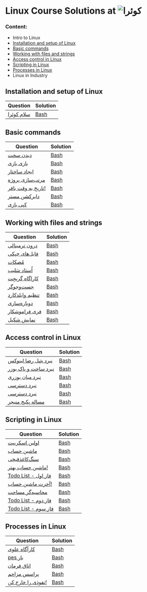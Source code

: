 # Linux Course Solutions at ![کوئرا](https://user-images.githubusercontent.com/49264993/137637114-e0687e95-08eb-4181-98b0-56fe515f6bc7.png)
### Content:
  - Intro to Linux
  - [Installation and setup of Linux](#installation-and-setup-of-linux)
  - [Basic commands](#basic-commands)
  - [Working with files and strings](#working-with-files-and-strings)
  - [Access control in Linux](#access-control-in-linux)
  - [Scripting in Linux](#scripting-in-linux)
  - [Processes in Linux](#processes-in-linux)
  - Linux in Industry



## Installation and setup of Linux
Question | Solution
 --- | ---
[سلام کوئرا](<https://quera.org/college/8903/chapter/32289/lesson/106744/>) | [Bash](https://github.com/MoeeinAali/Quera-College-Linux-Course/blob/main/02-Installation%20and%20setup%20of%20Linux/%D8%B3%D9%84%D8%A7%D9%85%20%DA%A9%D9%88%D8%A6%D8%B1%D8%A7.sh) |

## Basic commands
Question | Solution
 --- | ---
[دیدن سخت](https://quera.org/college/8903/chapter/32290/lesson/108595/) | [Bash](https://github.com/MoeeinAali/Quera-College-Linux-Course/blob/main/03-Basic%20commands/%D8%AF%DB%8C%D8%AF%D9%86%20%D8%B3%D8%AE%D8%AA.sh) |
[بازی بازی](https://quera.org/college/8903/chapter/32290/lesson/108941/) | [Bash](https://github.com/MoeeinAali/Quera-College-Linux-Course/blob/main/03-Basic%20commands/%D8%A8%D8%A7%D8%B2%DB%8C%20%D8%A8%D8%A7%D8%B2%DB%8C.sh) |
[ایجاد ساختار](https://quera.org/college/8903/chapter/32290/lesson/108678/) | [Bash](https://github.com/MoeeinAali/Quera-College-Linux-Course/blob/main/03-Basic%20commands/%D8%A7%DB%8C%D8%AC%D8%A7%D8%AF%20%D8%B3%D8%A7%D8%AE%D8%AA%D8%A7%D8%B1.sh) |
[مرتب‌سازی پروژه](https://quera.org/college/8903/chapter/32290/lesson/108885/) | [Bash](https://github.com/MoeeinAali/Quera-College-Linux-Course/blob/main/03-Basic%20commands/%D9%85%D8%B1%D8%AA%D8%A8%E2%80%8C%D8%B3%D8%A7%D8%B2%DB%8C%20%D9%BE%D8%B1%D9%88%DA%98%D9%87.sh) |
[تاریخ به وقت باقر!](https://quera.org/college/8903/chapter/32290/lesson/111993/) | [Bash](https://github.com/MoeeinAali/Quera-College-Linux-Course/blob/main/03-Basic%20commands/%D8%AA%D8%A7%D8%B1%DB%8C%D8%AE%20%D8%A8%D9%87%20%D9%88%D9%82%D8%AA%20%D8%A8%D8%A7%D9%82%D8%B1!.sh) |
[دایرکشن مستر](https://quera.org/college/8903/chapter/32290/lesson/108006/) | [Bash](https://github.com/MoeeinAali/Quera-College-Linux-Course/blob/main/03-Basic%20commands/%D8%AF%D8%A7%DB%8C%D8%B1%DA%A9%D8%B4%D9%86%20%D9%85%D8%B3%D8%AA%D8%B1.sh) |
[کپی بازی](https://quera.org/college/8903/chapter/32290/lesson/111692/) | [Bash](https://github.com/MoeeinAali/Quera-College-Linux-Course/blob/main/03-Basic%20commands/%DA%A9%D9%BE%DB%8C%20%D8%A8%D8%A7%D8%B2%DB%8C.sh) |


## Working with files and strings
Question | Solution
 --- | ---
[درون ترمینالی](https://quera.org/college/8903/chapter/32291/lesson/110626/) | [Bash](https://github.com/MoeeinAali/Quera-College-Linux-Course/blob/main/04-Working%20with%20files%20and%20strings/%D8%AF%D8%B1%D9%88%D9%86%20%D8%AA%D8%B1%D9%85%DB%8C%D9%86%D8%A7%D9%84%DB%8C.sh) |
[فایل‌های چپکی](https://quera.org/college/8903/chapter/32291/lesson/110634/) | [Bash](https://github.com/MoeeinAali/Quera-College-Linux-Course/blob/main/04-Working%20with%20files%20and%20strings/%D9%81%D8%A7%DB%8C%D9%84%E2%80%8C%D9%87%D8%A7%DB%8C%20%DA%86%D9%BE%DA%A9%DB%8C.sh) |
[مُصکات](https://quera.org/college/8903/chapter/32291/lesson/111870/) | [Bash](https://github.com/MoeeinAali/Quera-College-Linux-Course/blob/main/04-Working%20with%20files%20and%20strings/%D9%85%D9%8F%D8%B5%DA%A9%D8%A7%D8%AA.sh) |
[اُستاد سَلیب](https://quera.org/college/8903/chapter/32291/lesson/111873/) | [Bash](https://github.com/MoeeinAali/Quera-College-Linux-Course/blob/main/04-Working%20with%20files%20and%20strings/%D8%A7%D9%8F%D8%B3%D8%AA%D8%A7%D8%AF%20%D8%B3%D9%8E%D9%84%DB%8C%D8%A8.sh) |
[کاراگاه گرپجِت](https://quera.org/college/8903/chapter/32291/lesson/111875/) | [Bash](https://github.com/MoeeinAali/Quera-College-Linux-Course/blob/main/04-Working%20with%20files%20and%20strings/%DA%A9%D8%A7%D8%B1%D8%A7%DA%AF%D8%A7%D9%87%20%DA%AF%D8%B1%D9%BE%D8%AC%D9%90%D8%AA.sh) |
[جست‌وجوگر](https://quera.org/college/8903/chapter/32291/lesson/110635/) | [Bash](https://github.com/MoeeinAali/Quera-College-Linux-Course/blob/main/04-Working%20with%20files%20and%20strings/%D8%AC%D8%B3%D8%AA%E2%80%8C%D9%88%D8%AC%D9%88%DA%AF%D8%B1.sh) |
[تنظیم وایلدکارد](https://quera.org/college/8903/chapter/32291/lesson/110583/) | [Bash](https://github.com/MoeeinAali/Quera-College-Linux-Course/blob/main/04-Working%20with%20files%20and%20strings/%D8%AA%D9%86%D8%B8%DB%8C%D9%85%20%D9%88%D8%A7%DB%8C%D9%84%D8%AF%DA%A9%D8%A7%D8%B1%D8%AF.sh) |
[دوباره‌سازی](https://quera.org/college/8903/chapter/32291/lesson/111021/) | [Bash](https://github.com/MoeeinAali/Quera-College-Linux-Course/blob/main/04-Working%20with%20files%20and%20strings/%D8%AF%D9%88%D8%A8%D8%A7%D8%B1%D9%87%E2%80%8C%D8%B3%D8%A7%D8%B2%DB%8C.sh) |
[فری فراموشکار](https://quera.org/college/8903/chapter/32291/lesson/113758/) | [Bash](https://github.com/MoeeinAali/Quera-College-Linux-Course/blob/main/04-Working%20with%20files%20and%20strings/%D9%81%D8%B1%DB%8C%20%D9%81%D8%B1%D8%A7%D9%85%D9%88%D8%B4%DA%A9%D8%A7%D8%B1.sh) |
[نمایش شکیل](https://quera.org/college/8903/chapter/32291/lesson/142790/) | [Bash](https://github.com/MoeeinAali/Quera-College-Linux-Course/blob/main/04-Working%20with%20files%20and%20strings/%D9%86%D9%85%D8%A7%DB%8C%D8%B4%20%D8%B4%DA%A9%DB%8C%D9%84.sh) |



## Access control in Linux
Question | Solution
 --- | ---
[نبرد شِل رضا لینوکس](https://quera.org/college/8903/chapter/32292/lesson/110177/?comments_page=1&comments_filter=ALL&submissions_page=1) | [Bash](https://github.com/MoeeinAali/Quera-College-Linux-Course/blob/main/05-Access%20control%20in%20Linux/%D9%86%D8%A8%D8%B1%D8%AF%20%D8%B4%D9%90%D9%84%20%D8%B1%D8%B6%D8%A7%20%D9%84%DB%8C%D9%86%D9%88%DA%A9%D8%B3.sh) |
[نبرد ساخت و پاک یوزر](https://quera.org/college/8903/chapter/32292/lesson/111489/?comments_page=1&comments_filter=ALL&submissions_page=1) | [Bash](https://github.com/MoeeinAali/Quera-College-Linux-Course/blob/main/05-Access%20control%20in%20Linux/%D9%86%D8%A8%D8%B1%D8%AF%20%D8%B3%D8%A7%D8%AE%D8%AA%20%D9%88%20%D9%BE%D8%A7%DA%A9%20%DB%8C%D9%88%D8%B2%D8%B1.sh) |
[نبرد میان یوزری](https://quera.org/college/8903/chapter/32292/lesson/111490/?comments_page=1&comments_filter=ALL&submissions_page=1) | [Bash](https://github.com/MoeeinAali/Quera-College-Linux-Course/blob/main/05-Access%20control%20in%20Linux/%D9%86%D8%A8%D8%B1%D8%AF%20%D9%85%DB%8C%D8%A7%D9%86%20%DB%8C%D9%88%D8%B2%D8%B1%DB%8C.sh) |
[نبرد دسترسی](https://quera.org/college/8903/chapter/32292/lesson/111491/?comments_page=1&comments_filter=ALL&submissions_page=1) | [Bash](https://github.com/MoeeinAali/Quera-College-Linux-Course/blob/main/05-Access%20control%20in%20Linux/%D9%86%D8%A8%D8%B1%D8%AF%20%D8%AF%D8%B3%D8%AA%D8%B1%D8%B3%DB%8C.sh) |
[نبرد دسترسی](https://quera.org/college/8903/chapter/32292/lesson/111491/?submissions_page=1&comments_page=1&comments_filter=ALL) | [Bash](https://github.com/MoeeinAali/Quera-College-Linux-Course/blob/main/05-Access%20control%20in%20Linux/%D9%86%D8%A8%D8%B1%D8%AF%20%D8%AF%D8%B3%D8%AA%D8%B1%D8%B3%DB%8C.sh) |
[مساله پکیج منیجر](https://quera.org/college/8903/chapter/32292/lesson/111877/?comments_page=1&comments_filter=ALL&submissions_page=1) | [Bash](https://github.com/MoeeinAali/Quera-College-Linux-Course/blob/main/05-Access%20control%20in%20Linux/%D9%85%D8%B3%D8%A7%D9%84%D9%87%20%D9%BE%DA%A9%DB%8C%D8%AC%20%D9%85%D9%86%DB%8C%D8%AC%D8%B1.sh) |

## Scripting in Linux

Question | Solution
 --- | ---
[اولین اسکریپت](https://quera.org/college/8903/chapter/32294/lesson/114579/) | [Bash](https://github.com/MoeeinAali/Quera-College-Linux-Course/blob/main/06-Scripting%20in%20Linux/%D8%A7%D9%88%D9%84%DB%8C%D9%86%20%D8%A7%D8%B3%DA%A9%D8%B1%DB%8C%D9%BE%D8%AA.sh) |
[ماشین حساب](https://quera.org/college/8903/chapter/32294/lesson/114580/) | [Bash](https://github.com/MoeeinAali/Quera-College-Linux-Course/blob/main/06-Scripting%20in%20Linux/%D9%85%D8%A7%D8%B4%DB%8C%D9%86%20%D8%AD%D8%B3%D8%A7%D8%A8.sh) |
[سنگ‌کاغذ‌قیچی](https://quera.org/college/8903/chapter/32294/lesson/114581/) | [Bash](https://github.com/MoeeinAali/Quera-College-Linux-Course/blob/main/06-Scripting%20in%20Linux/%D8%B3%D9%86%DA%AF%E2%80%8C%DA%A9%D8%A7%D8%BA%D8%B0%E2%80%8C%D9%82%DB%8C%DA%86%DB%8C.sh) |
[ماشین حساب بهتر!](https://quera.org/college/8903/chapter/32294/lesson/114582/) | [Bash](https://github.com/MoeeinAali/Quera-College-Linux-Course/blob/main/06-Scripting%20in%20Linux/%D9%85%D8%A7%D8%B4%DB%8C%D9%86%20%D8%AD%D8%B3%D8%A7%D8%A8%20%D8%A8%D9%87%D8%AA%D8%B1!.sh) |
[Todo List - فاز اول](https://quera.org/college/8903/chapter/32294/lesson/114588/) | [Bash](https://github.com/MoeeinAali/Quera-College-Linux-Course/blob/main/06-Scripting%20in%20Linux/Todo%20List%20-%20%D9%81%D8%A7%D8%B2%20%D8%A7%D9%88%D9%84.sh) |
[آخرت ماشین حساب!](https://quera.org/college/8903/chapter/32294/lesson/114584/) | [Bash](https://github.com/MoeeinAali/Quera-College-Linux-Course/blob/main/06-Scripting%20in%20Linux/%D8%A2%D8%AE%D8%B1%D8%AA%20%D9%85%D8%A7%D8%B4%DB%8C%D9%86%20%D8%AD%D8%B3%D8%A7%D8%A8!.sh) |
[محاسبه‌گر مساحت](https://quera.org/college/8903/chapter/32294/lesson/114587/) | [Bash](https://github.com/MoeeinAali/Quera-College-Linux-Course/blob/main/06-Scripting%20in%20Linux/%D9%85%D8%AD%D8%A7%D8%B3%D8%A8%D9%87%E2%80%8C%DA%AF%D8%B1%20%D9%85%D8%B3%D8%A7%D8%AD%D8%AA.sh) |
[Todo List - فاز دوم](https://quera.org/college/8903/chapter/32294/lesson/114589/) | [Bash](https://github.com/MoeeinAali/Quera-College-Linux-Course/blob/main/06-Scripting%20in%20Linux/Todo%20List%20-%20%D9%81%D8%A7%D8%B2%20%D8%AF%D9%88%D9%85.sh) |
[Todo List - فاز سوم](<https://quera.org/college/8903/chapter/32294/lesson/114590/>) | [Bash](https://github.com/MoeeinAali/Quera-College-Linux-Course/blob/main/06-Scripting%20in%20Linux/Todo%20List%20-%20%D9%81%D8%A7%D8%B2%20%D8%B3%D9%88%D9%85.sh) |


## Processes in Linux
Question | Solution
 --- | ---
[کارآگاه علوی](https://quera.org/college/8903/chapter/32293/lesson/139304/) | [Bash](https://github.com/MoeeinAali/Quera-College-Linux-Course/blob/main/07-Processes%20in%20Linux/%DA%A9%D8%A7%D8%B1%D8%A2%DA%AF%D8%A7%D9%87%20%D8%B9%D9%84%D9%88%DB%8C.sh) |
[pes باز](https://quera.org/college/8903/chapter/32293/lesson/138721/) | [Bash](https://github.com/MoeeinAali/Quera-College-Linux-Course/blob/main/07-Processes%20in%20Linux/pes%20%D8%A8%D8%A7%D8%B2.sh) |
[اتاق فرمان](https://quera.org/college/8903/chapter/32293/lesson/139820/) | [Bash](https://github.com/MoeeinAali/Quera-College-Linux-Course/blob/main/07-Processes%20in%20Linux/%D8%A7%D8%AA%D8%A7%D9%82%20%D9%81%D8%B1%D9%85%D8%A7%D9%86.sh) |
[پراسس مزاحم](https://quera.org/college/8903/chapter/32293/lesson/114949/) | [Bash](https://github.com/MoeeinAali/Quera-College-Linux-Course/blob/main/07-Processes%20in%20Linux/%D9%BE%D8%B1%D8%A7%D8%B3%D8%B3%20%D9%85%D8%B2%D8%A7%D8%AD%D9%85.sh) |
[نفوذی را خارج کن!](https://quera.org/college/8903/chapter/32293/lesson/113968/) | [Bash](https://github.com/MoeeinAali/Quera-College-Linux-Course/blob/main/07-Processes%20in%20Linux/%D9%86%D9%81%D9%88%D8%B0%DB%8C%20%D8%B1%D8%A7%20%D8%AE%D8%A7%D8%B1%D8%AC%20%DA%A9%D9%86!.sh) |
